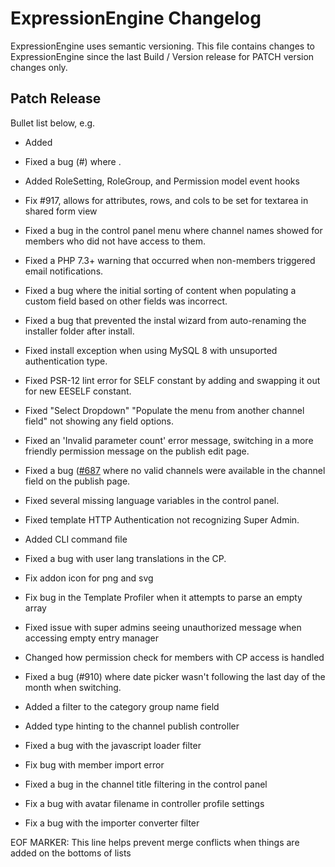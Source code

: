 # ExpressionEngine Changelog

ExpressionEngine uses semantic versioning. This file contains changes to ExpressionEngine since the last Build / Version release for PATCH version changes only.

## Patch Release

Bullet list below, e.g.
   - Added <new feature>
   - Fixed a bug (#<linked issue number>) where <bug behavior>.

   - Added RoleSetting, RoleGroup, and Permission model event hooks
   - Fix #917, allows for attributes, rows, and cols to be set for textarea in shared form view
   - Fixed a bug in the control panel menu where channel names showed for members who did not have access to them.
   - Fixed a PHP 7.3+ warning that occurred when non-members triggered email notifications.
   - Fixed a bug where the initial sorting of content when populating a custom field based on other fields was incorrect.
   - Fixed a bug that prevented the instal wizard from auto-renaming the installer folder after install.
   - Fixed install exception when using MySQL 8 with unsuported authentication type.
   - Fixed PSR-12 lint error for SELF constant by adding and swapping it out for new EESELF constant.
   - Fixed "Select Dropdown" "Populate the menu from another channel field" not showing any field options.
   - Fixed an 'Invalid parameter count' error message, switching in a more friendly permission message on the publish edit page.
   - Fixed a bug ([#687](https://github.com/ExpressionEngine/ExpressionEngine/issues/687) where no valid channels were available in the channel field on the publish page.
   - Fixed several missing language variables in the control panel.
   - Fixed template HTTP Authentication not recognizing Super Admin.
   - Added CLI command file
   - Fixed a bug with user lang translations in the CP.
   - Fix addon icon for png and svg
   - Fix bug in the Template Profiler when it attempts to parse an empty array
   - Fixed issue with super admins seeing unauthorized message when accessing empty entry manager
   - Changed how permission check for members with CP access is handled
   - Fixed a bug (#910) where date picker wasn't following the last day of the month when switching.
   - Added a filter to the category group name field
   - Added type hinting to the channel publish controller
   - Fixed a bug with the javascript loader filter
   - Fix bug with member import error
   - Fixed a bug in the channel title filtering in the control panel
   - Fix a bug with avatar filename in controller profile settings
   - Fix a bug with the importer converter filter

EOF MARKER: This line helps prevent merge conflicts when things are
added on the bottoms of lists
